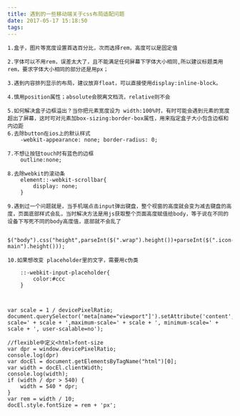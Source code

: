 ```yaml
---
title: 遇到的一些移动端关于css布局适配问题
date: 2017-05-17 15:18:50
tags:
---
```



    1.盒子，图片等宽度设置首选百分比，次而选择rem，高度可以是固定值

    2.字体可以不用rem，误差太大了，且不能满足任何屏幕下字体大小相同,所以建议标题类用rem，要求字体大小相同的部分还是用px；

    3.遇到内容排列显示的布局，建议放弃float，可以直接使用display:inline-block。

    4.慎用position属性；absolute会脱离文档流，relative则不会

    5.如何解决盒子边框溢出？当你把元素宽度设为 width:100%时，有时可能会遇到元素的宽度超出了屏幕，这时可对元素加box-sizing:border-box属性，用来指定盒子大小包含边框和内边距
    6.去除button在ios上的默认样式
        -webkit-appearance: none; border-radius: 0;

    7.不想让按钮touch时有蓝色的边框
        outline:none;

    8.去除webkit的滚动条
        element::-webkit-scrollbar{  
            display: none;
        }

    9.遇到过一个问题就是，当手机端点击input弹出键盘，整个视窗的高度就会变为减去键盘的高度，页面底部样式会乱，当时解决方法是用js获取整个页面高度赋值给body，等于说在不同的设备下写死不同的body高度值，底部就不会乱了

        $("body").css("height",parseInt($(".wrap").height())+parseInt($(".icon-main").height()));

    10.如果想改变 placeholder里的文字，需要用c伪类

        ::-webkit-input-placeholder{
            color:#ccc
        }



    var scale = 1 / devicePixelRatio;  
    document.querySelector('meta[name="viewport"]').setAttribute('content','initial-scale=' + scale + ',maximum-scale=' + scale + ', minimum-scale=' + scale + ', user-scalable=no');

    //flexible中定义<html>font-size
    var dpr = window.devicePixelRatio;
    console.log(dpr)
    var docEl = document.getElementsByTagName("html")[0];
    var width = docEl.clientWidth;
    console.log(width);
    if (width / dpr > 540) {  
        width = 540 * dpr;
    }
    var rem = width / 10;
    docEl.style.fontSize = rem + 'px';
